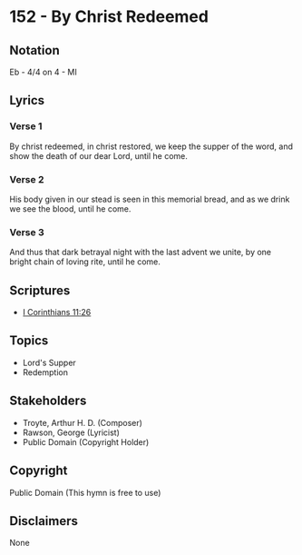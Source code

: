 # 152 - By Christ Redeemed

## Notation

Eb - 4/4 on 4 - MI

## Lyrics

### Verse 1

By christ redeemed, in christ restored, we keep the supper of the word, and show the death of our dear Lord, until he come.

### Verse 2

His body given in our stead is seen in this memorial bread, and as we drink we see the blood, until he come.

### Verse 3

And thus that dark betrayal night with the last advent we unite, by one bright chain of loving rite, until he come.


## Scriptures

- [I Corinthians 11:26](https://www.biblegateway.com/passage/?search=I%20Corinthians%2011%3A26)

## Topics

- Lord's Supper
- Redemption

## Stakeholders

- Troyte, Arthur H. D. (Composer)
- Rawson, George (Lyricist)
- Public Domain (Copyright Holder)

## Copyright

Public Domain
(This hymn is free to use)

## Disclaimers

None

